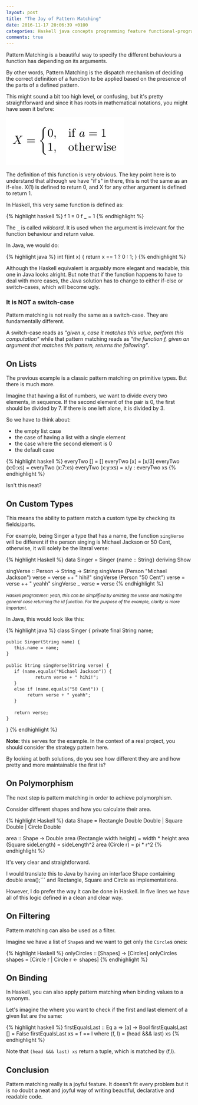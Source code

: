 ```yaml
---
layout: post
title: "The Joy of Pattern Matching"
date: 2016-11-17 20:06:39 +0100
categories: Haskell java concepts programming feature functional-programming
comments: true
---
```


Pattern Matching is a beautiful way to specify the different behaviours a function has depending on its arguments. 

By other words, Pattern Matching is the dispatch mechanism of deciding the correct definition of a function to be applied based on the presence of the parts of a defined pattern.

This might sound a bit too high level, or confusing, but it's pretty straightforward and since it has roots in mathematical notations, you might have seen it before:

<img src="/images/function-definition.png"/>

The definition of this function is very obvious. The key point here is to understand that although we have "if's" in there, this is not the same as an if-else. X(1) is defined to return 0, and X for any other argument is defined to return 1.

In Haskell, this very same function is defined as:

{% highlight haskell %}
f 1 = 0
f _ = 1
{% endhighlight %}

The ```_``` is called _wildcard_. It is used when the argument is irrelevant for the function behaviour and return value.
 
In Java, we would do:

{% highlight java %}
int f(int x) {
    return x == 1 ? 0 : 1;
}
{% endhighlight %}  

Although the Haskell equivalent is arguably more elegant and readable, this one in Java looks alright. But note that if the function happens to have to deal with more cases, the Java solution has to change to either if-else or switch-cases, which will become ugly.


### It is NOT a switch-case

Pattern matching is not really the same as a switch-case. They are fundamentally different.

A switch-case reads as _"given x, case it matches this value, perform this computation"_ while that pattern matching reads as _"the function f, given an argument that matches this pattern, returns the following"_.


## On Lists

The previous example is a classic pattern matching on primitive types. 
But there is much more.

Imagine that having a list of numbers, we want to divide every two elements, in sequence.
If the second element of the pair is 0, the first should be divided by 7.
If there is one left alone, it is divided by 3. 

So we have to think about:

* the empty list case
* the case of having a list with a single element
* the case where the second element is 0
* the default case 

{% highlight haskell %}
everyTwo [] = []
everyTwo [x] = [x/3]
everyTwo (x:0:xs) = everyTwo (x:7:xs) 
everyTwo (x:y:xs) = x/y : everyTwo xs 
{% endhighlight %}  

Isn't this neat? 

## On Custom Types

This means the ability to pattern match a custom type by checking its fields/parts.

For example, being Singer a type that has a name, the function ```singVerse``` will be different if the person singing is Michael Jackson or 50 Cent, otherwise, it will solely be the literal verse:


{% highlight Haskell %}
data Singer = Singer {name :: String} deriving Show

singVerse :: Person -> String -> String
singVerse (Person "Michael Jackson") verse = verse ++ " hihi!"
singVerse (Person "50 Cent") verse = verse ++ " yeahh"
singVerse _ verse = verse
{% endhighlight %}

<em><small>Haskell programmer: yeah, this can be simplified by omitting the verse and making the general case returning the id function. For the purpose of the example, clarity is more important.</small></em>  


In Java, this would look like this:

{% highlight java %}
class Singer {
    private final String name;
    
    public Singer(String name) {
       this.name = name;
    }
    
    public String singVerse(String verse) {
       if (name.equals("Michael Jackson")) {
               return verse + " hihi!";
       }
       else if (name.equals("50 Cent")) {
            return verse + " yeahh";
       }
       
       return verse;
    }
}
{% endhighlight %}

__Note:__ this serves for the example. In the context of a real project, you should consider the strategy pattern here.


By looking at both solutions, do you see how different they are and how pretty and more maintainable the first is?

## On Polymorphism

The next step is pattern matching in order to achieve polymorphism.

Consider different shapes and how you calculate their area.

{% highlight Haskell %}
data Shape = Rectangle Double Double | Square Double | Circle Double

area :: Shape -> Double
area (Rectangle width height) = width * height
area (Square sideLength) = sideLength^2
area (Circle r) = pi * r^2
{% endhighlight %}

It's very clear and straightforward.

I would translate this to Java by having an interface Shape containing double area();```  and Rectangle, Square and Circle as implementations.

However, I do prefer the way it can be done in Haskell. In five lines we have all of this logic defined in a clean and clear way.

## On Filtering

Pattern matching can also be used as a filter.

Imagine we have a list of ```Shape```s and we want to get only the ```Circle```s ones:

{% highlight Haskell %}
onlyCircles :: [Shapes] -> [Circles]
onlyCircles shapes = [Circle r | Circle r <- shapes]
{% endhighlight %}


## On Binding

In Haskell, you can also apply pattern matching when binding values to a synonym.

Let's imagine the where you want to check if the first and last element of a given list are the same:

{% highlight haskell %}
firstEqualsLast :: Eq a => [a] -> Bool 
firstEqualsLast [] = False
firstEqualsLast xs = f == l
   where (f, l) = (head &&& last) xs
{% endhighlight %}

Note that ```(head &&& last) xs``` return a tuple, which is matched by (f,l).



## Conclusion

Pattern matching really is a joyful feature.
It doesn't fit every problem but it is no doubt a neat and joyful way of writing beautiful, declarative and readable code.
